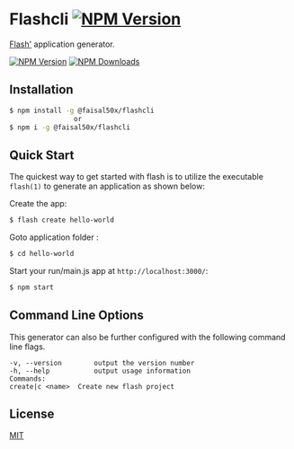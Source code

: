 # Flashcli [![NPM Version][npm-image]][npm-url]
[Flash'](https://www.npmjs.com/package/@faisal50x/flash) application generator.

[![NPM Version][npm-image]][npm-url]
[![NPM Downloads][downloads-image]][downloads-url] 


## Installation

```sh
$ npm install -g @faisal50x/flashcli
                or
$ npm i -g @faisal50x/flashcli
```

## Quick Start

The quickest way to get started with flash is to utilize the executable `flash(1)` to generate an application as shown below:

Create the app:

```bash
$ flash create hello-world
```

Goto application folder :

```bash
$ cd hello-world
```

Start your run/main.js app at `http://localhost:3000/`:

```bash
$ npm start
```

## Command Line Options

This generator can also be further configured with the following command line flags.

    -v, --version        output the version number
    -h, --help           output usage information
    Commands:
    create|c <name>  Create new flash project
## License

[MIT](LICENSE)

[npm-image]: https://img.shields.io/npm/v/@faisal50x/flashcli.svg
[npm-url]: https://npmjs.org/package/@faisal50x/flashcli

[downloads-image]: https://img.shields.io/npm/dt/@faisal50x/flashcli.svg
[downloads-url]: https://npmjs.org/package/@faisal50x/flashcli

